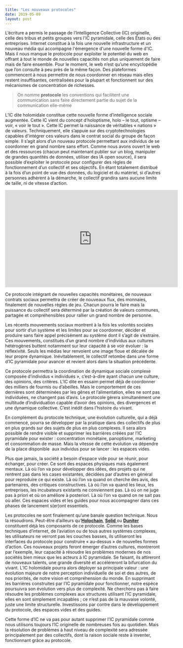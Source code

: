 ```yaml
---
title: "Les nouveaux protocoles"
date: 2019-05-09
layout: post
---
```


L’écriture a permis le passage de l’Intelligence Collective (IC) originelle, celle des tribus et petits groupes vers l'IC pyramidale, celle des Etats ou des entreprises. Internet constitue à la fois une nouvelle infrastructure et un nouveau média qui accompagne l'émergence d'une nouvelle forme d'IC. Mais il nous manque le protocole pour exploiter le potentiel du web en offrant à tout le monde de nouvelles capacités non plus uniquement de faire mais de faire ensemble. Pour le moment, le web n’est qu’une encyclopédie que l’on consulte à peu près de la même façon. Des plateformes commencent à nous permettre de nous coordonner en réseau mais elles restent insuffisantes, centralisées pour la plupart et fonctionnent sur des mécanismes de concentration de richesses.
<blockquote>On nomme <b>protocole</b> les conventions qui facilitent une communication sans faire directement partie du sujet de la communication elle-même</blockquote>
L’IC dite holomidale constitue cette nouvelle forme d’intelligence sociale augmentée. Cette IC vient du concept d’holoptisme, holo – le tout, optisme – voir, « voir le tout ». Cette IC permet la naissance de véritables « nations » de valeurs. Techniquement, elle s’appuie sur des cryptotechnologies capables d'intégrer ces valeurs dans le contrat social du groupe de façon simple. Il s’agit alors d’un nouveau protocole permettant aux individus de se coordonner en grand nombre sans effort. Comme nous avons ouvert le web et des ressources (chacun peut maintenant publier sur un blog, manipuler de grandes quantités de données, utiliser des IA open source), il sera possible d’exploiter le protocole pour configurer des règles de fonctionnement d’un collectif et ses objectifs. En étant totalement distribué à la fois d’un point de vue des données, du logiciel et du matériel, si d’autres personnes adhèrent à la démarche, le collectif grandira sans aucune limite de taille, ni de vitesse d’action.<!--more-->

<iframe src="https://www.youtube.com/embed/EyIFouwlxlQ" width="560" height="315" frameborder="0" allowfullscreen="allowfullscreen"></iframe>

Ce protocole intégrant de nouvelles capacités monétaires, de nouveaux contrats sociaux permettra de créer de nouveaux flux, des monnaies, finalement de nouvelles règles de jeu. Chacun pourra le faire mais la puissance du collectif sera déterminé par la création de valeurs communes, partagée et compréhensibles pour rallier un grand nombre de personne.

Les récents mouvements sociaux montrent à la fois les volontés sociales pour sortir d’un système et les limites pour se coordonner, décider et produire sans faire appel précisément au système dont il s’agit de s’extraire. Ces mouvements, constitués d’un grand nombre d’individus aux cultures hétérogènes buttent notamment sur leur capacité à se voir évoluer : la réflexivité. Seuls les médias leur renvoient une image floue et décalée de leur propre dynamique. Inévitablement, le collectif retombe dans une forme d’IC pyramidale pour avancer et revient alors dans la situation précédente.

Ce protocole permettra la coordination de dynamique sociale complexe composée d’individus « individués », c’est-à-dire ayant chacun une culture, des opinions, des critères. L’IC dite en essaim permet déjà de coordonner des milliers de fourmis ou d’abeilles. Mais le comportement de ces dernières sont déterminées par les gênes et l’alimentation, elles ne sont pas individuées, ne changent pas d’avis. Le protocole gèrera simultanément une multitude d’individuation capable d’avoir des opinions, des divergences et une dynamique collective. C’est inédit dans l’histoire du vivant.

En complément du protocole technique, une évolution culturelle, qui a déjà commencé, pourra se développer par la pratique dans des collectifs de plus en plus grands sur des sujets de plus en plus complexes. Il sera alors possible de rendre visible et supprimer les barrières créées par l’IC pyramidale pour exister : concentration monétaire, panoptisme, marketing et consommation de masse. Mais la vitesse de cette évolution va dépendre de la place disponible  aux individus pour se lancer : les espaces vides.

Plus que jamais, la société a besoin d’espace vide pour se réunir, pour échanger, pour créer. Ce sont des espaces physiques mais également mentaux. Là où l’on va pour développer des idées, des projets qui ne rentrent pas dans les cases existantes, décidées par d’autres en général pour reproduire ce qui existe. Là où l’on va quand on cherche des avis, des partenaires, des critiques constructives. Là où l’on va quand les lieux, les entreprises, les incubateurs existants ne conviennent pas. Là où on ne juge pas à priori et où on améliore à posteriori. Là où l’on va quand on ne sait pas où aller. Ces espaces vides et les guides pour nous accompagner dans ces phases de lancement s(er)ont essentiels.

Les protocoles ne sont finalement qu’une banale question technique. Nous la résoudrons. Peut-être d’ailleurs qu’<a href="https://medium.com/@doute.d/holochain-vers-un-internet-v%C3%A9ritablement-d%C3%A9centralis%C3%A9-d976a5bff3ae" target="_blank" rel="noopener noreferrer"><strong>Holochain</strong></a>, <a href="https://solid.mit.edu/" target="_blank" rel="noopener noreferrer"><strong>Solid</strong> </a>ou <a href="https://duniter.org/fr/" target="_blank" rel="noopener noreferrer"><strong>Duniter</strong> </a>constituent déjà les composants de ce protocole. Comme les bases techniques d’internet, de l’aviation ou de tous autres systèmes complexes, les utilisateurs ne verront pas les couches basses, ils utiliseront les interfaces du protocole pour construire « au-dessus » de nouvelles formes d’action. Ces nouveaux projets feront émerger d’autres cultures, montreront par l’exemple, leur capacité à résoudre les problèmes modernes de nos sociétés bien mieux que les acteurs à IC pyramidale. Se faisant, ils attireront de nouveaux talents, une grande diversité et accéléreront la bifurcation du vivant. L’IC holomidale pourra alors déployer sa principale valeur : une évolution majeure de notre perception individuelle de soi et des autres, de nos priorités, de notre vision et compréhension du monde. En supprimant les barrières construites par l’IC pyramidale pour fonctionner, notre espèce poursuivra son évolution vers plus de complexité. Ne cherchons pas à faire résoudre les problèmes complexes aux structures utilisant l’IC pyramidale, elles en sont simplement incapables ; ce n’est pas de la mauvaise volonté, juste une limite structurelle. Investissons par contre dans le développement du protocole, des espaces vides et des guides.

Cette forme d’IC ne va pas pour autant supprimer l’IC pyramidale comme nous utilisons toujours l’IC originelle de nombreuses fois au quotidien. Mais la résolution de problèmes à haut niveau de complexité sera adressée principalement par des collectifs, dont la raison sociale reste à inventer, fonctionnant grâce au protocole.